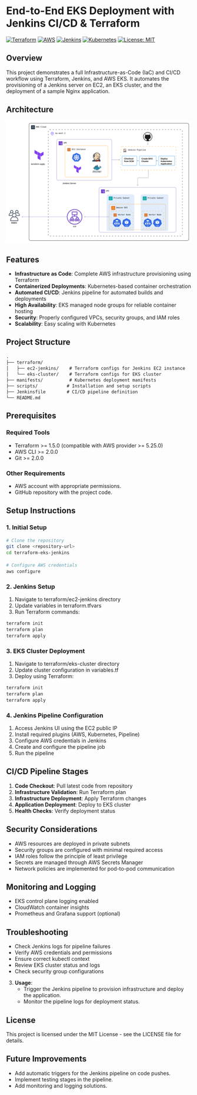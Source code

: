 # End-to-End EKS Deployment with Jenkins CI/CD & Terraform

[![Terraform](https://img.shields.io/badge/terraform-%235835CC.svg?style=for-the-badge&logo=terraform&logoColor=white)](https://www.terraform.io/)
[![AWS](https://img.shields.io/badge/AWS-%23FF9900.svg?style=for-the-badge&logo=amazon-aws&logoColor=white)](https://aws.amazon.com/)
[![Jenkins](https://img.shields.io/badge/jenkins-%232C5263.svg?style=for-the-badge&logo=jenkins&logoColor=white)](https://www.jenkins.io/)
[![Kubernetes](https://img.shields.io/badge/kubernetes-%23326ce5.svg?style=for-the-badge&logo=kubernetes&logoColor=white)](https://kubernetes.io/)
[![License: MIT](https://img.shields.io/badge/License-MIT-yellow.svg)](https://opensource.org/licenses/MIT)

## Overview
This project demonstrates a full Infrastructure-as-Code (IaC) and CI/CD workflow using Terraform, Jenkins, and AWS EKS. It automates the provisioning of a Jenkins server on EC2, an EKS cluster, and the deployment of a sample Nginx application.

## Architecture

![EKS Jenkins Architecture](./assets/architecture.png)

## Features
- **Infrastructure as Code**: Complete AWS infrastructure provisioning using Terraform
- **Containerized Deployments**: Kubernetes-based container orchestration
- **Automated CI/CD**: Jenkins pipeline for automated builds and deployments
- **High Availability**: EKS managed node groups for reliable container hosting
- **Security**: Properly configured VPCs, security groups, and IAM roles
- **Scalability**: Easy scaling with Kubernetes

## Project Structure
```
.
├── terraform/
│   ├── ec2-jenkins/    # Terraform configs for Jenkins EC2 instance
│   └── eks-cluster/    # Terraform configs for EKS cluster
├── manifests/          # Kubernetes deployment manifests
├── scripts/           # Installation and setup scripts
├── Jenkinsfile        # CI/CD pipeline definition
└── README.md
```

## Prerequisites

### Required Tools
- Terraform >= 1.5.0 (compatible with AWS provider >= 5.25.0)
- AWS CLI >= 2.0.0
- Git >= 2.0.0

### Other Requirements
- AWS account with appropriate permissions.
- GitHub repository with the project code.

## Setup Instructions

### 1. Initial Setup
```bash
# Clone the repository
git clone <repository-url>
cd terraform-eks-jenkins

# Configure AWS credentials
aws configure
```

### 2. Jenkins Setup
1. Navigate to terraform/ec2-jenkins directory
2. Update variables in terraform.tfvars
3. Run Terraform commands:
```bash
terraform init
terraform plan
terraform apply
```

### 3. EKS Cluster Deployment
1. Navigate to terraform/eks-cluster directory
2. Update cluster configuration in variables.tf
3. Deploy using Terraform:
```bash
terraform init
terraform plan
terraform apply
```

### 4. Jenkins Pipeline Configuration
1. Access Jenkins UI using the EC2 public IP
2. Install required plugins (AWS, Kubernetes, Pipeline)
3. Configure AWS credentials in Jenkins
4. Create and configure the pipeline job
5. Run the pipeline

## CI/CD Pipeline Stages
1. **Code Checkout**: Pull latest code from repository
2. **Infrastructure Validation**: Run Terraform plan
3. **Infrastructure Deployment**: Apply Terraform changes
4. **Application Deployment**: Deploy to EKS cluster
5. **Health Checks**: Verify deployment status

## Security Considerations
- AWS resources are deployed in private subnets
- Security groups are configured with minimal required access
- IAM roles follow the principle of least privilege
- Secrets are managed through AWS Secrets Manager
- Network policies are implemented for pod-to-pod communication

## Monitoring and Logging
- EKS control plane logging enabled
- CloudWatch container insights
- Prometheus and Grafana support (optional)

## Troubleshooting
- Check Jenkins logs for pipeline failures
- Verify AWS credentials and permissions
- Ensure correct kubectl context
- Review EKS cluster status and logs
- Check security group configurations

3. **Usage**:
   - Trigger the Jenkins pipeline to provision infrastructure and deploy the application.
   - Monitor the pipeline logs for deployment status.

## License
This project is licensed under the MIT License - see the LICENSE file for details.

## Future Improvements
- Add automatic triggers for the Jenkins pipeline on code pushes.
- Implement testing stages in the pipeline.
- Add monitoring and logging solutions.